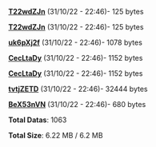 [**T22wdZJn**](/data/T22wdZJn.txt) (31/10/22 - 22:46)- 125 bytes

[**T22wdZJn**](/data/T22wdZJn.txt) (31/10/22 - 22:46)- 125 bytes

[**uk6pXj2f**](/data/uk6pXj2f.txt) (31/10/22 - 22:46)- 1078 bytes

[**CecLtaDy**](/data/CecLtaDy.txt) (31/10/22 - 22:46)- 1152 bytes

[**CecLtaDy**](/data/CecLtaDy.txt) (31/10/22 - 22:46)- 1152 bytes

[**tvtjZETD**](/data/tvtjZETD.txt) (31/10/22 - 22:46)- 32444 bytes

[**BeX53nVN**](/data/BeX53nVN.txt) (31/10/22 - 22:46)- 680 bytes

**Total Datas**: 1063

**Total Size**: 6.22 MB / 6.2 MB